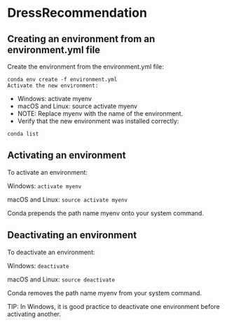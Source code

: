# DressRecommendation

## Creating an environment from an environment.yml file
Create the environment from the environment.yml file:
```
conda env create -f environment.yml
Activate the new environment:
```
- Windows: activate myenv
- macOS and Linux: source activate myenv
- NOTE: Replace myenv with the name of the environment.
- Verify that the new environment was installed correctly:
```
conda list
```

## Activating an environment
To activate an environment:

Windows: ```activate myenv```

macOS and Linux: ```source activate myenv```

Conda prepends the path name myenv onto your system command.

## Deactivating an environment
To deactivate an environment:

Windows: ```deactivate```

macOS and Linux: ```source deactivate```

Conda removes the path name myenv from your system command.

TIP: In Windows, it is good practice to deactivate one environment before activating another.

